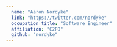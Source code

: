 ```yaml
---
  name: "Aaron Nordyke"
  link: "https://twitter.com/nordyke"
  occupation_title: "Software Engineer"
  affiliation: "C2FO"
  github: "nordyke"
---
```


